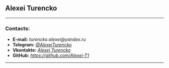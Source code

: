 ## **Alexei Turencko**
---
### **Contacts:**
- **E-mail:** _turencko.alexei@yandex.ru_
- **Telegram:** _[@AlexeiTurencko](https://t.me/AlexeiTurencko)_
- **Vkontakte:** _[Alexei Turencko](https://vk.com/id44320138)_
- **GitHub:** _https://github.com/Alexei-T1_
---
